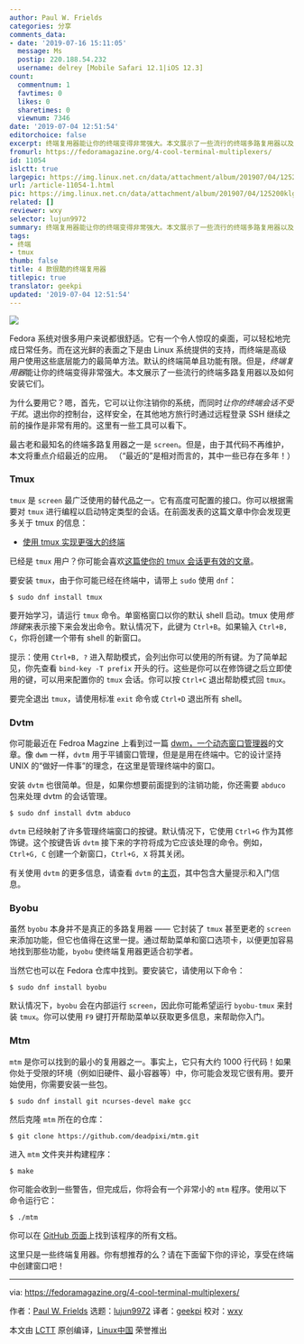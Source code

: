 ```yaml
---
author: Paul W. Frields
categories: 分享
comments_data:
- date: '2019-07-16 15:11:05'
  message: Ms
  postip: 220.188.54.232
  username: delrey [Mobile Safari 12.1|iOS 12.3]
count:
  commentnum: 1
  favtimes: 0
  likes: 0
  sharetimes: 0
  viewnum: 7346
date: '2019-07-04 12:51:54'
editorchoice: false
excerpt: 终端复用器能让你的终端变得非常强大。本文展示了一些流行的终端多路复用器以及如何安装它们。
fromurl: https://fedoramagazine.org/4-cool-terminal-multiplexers/
id: 11054
islctt: true
largepic: https://img.linux.net.cn/data/attachment/album/201907/04/125200klg0curz7oczf0tt.jpg
url: /article-11054-1.html
pic: https://img.linux.net.cn/data/attachment/album/201907/04/125200klg0curz7oczf0tt.jpg.thumb.jpg
related: []
reviewer: wxy
selector: lujun9972
summary: 终端复用器能让你的终端变得非常强大。本文展示了一些流行的终端多路复用器以及如何安装它们。
tags:
- 终端
- tmux
thumb: false
title: 4 款很酷的终端复用器
titlepic: true
translator: geekpi
updated: '2019-07-04 12:51:54'
---
```


![](/data/attachment/album/201907/04/125200klg0curz7oczf0tt.jpg)


Fedora 系统对很多用户来说都很舒适。它有一个令人惊叹的桌面，可以轻松地完成日常任务。而在这光鲜的表面之下是由 Linux 系统提供的支持，而终端是高级用户使用这些底层能力的最简单方法。默认的终端简单且功能有限。但是，*终端复用器*能让你的终端变得非常强大。本文展示了一些流行的终端多路复用器以及如何安装它们。


为什么要用它？嗯，首先，它可以让你注销你的系统，而同时*让你的终端会话不受干扰*。退出你的控制台，这样安全，在其他地方旅行时通过远程登录 SSH 继续之前的操作是非常有用的。这里有一些工具可以看下。


最古老和最知名的终端多路复用器之一是 `screen`。但是，由于其代码不再维护，本文将重点介绍最近的应用。 （“最近的”是相对而言的，其中一些已存在多年！）


### Tmux


`tmux` 是 `screen` 最广泛使用的替代品之一。它有高度可配置的接口。你可以根据需要对 `tmux` 进行编程以启动特定类型的会话。在前面发表的这篇文章中你会发现更多关于 tmux 的信息：


* [使用 tmux 实现更强大的终端](https://fedoramagazine.org/use-tmux-more-powerful-terminal/)


已经是 `tmux` 用户？你可能会喜欢[这篇使你的 tmux 会话更有效的文章](https://fedoramagazine.org/4-tips-better-tmux-sessions/)。


要安装 `tmux`，由于你可能已经在终端中，请带上 `sudo` 使用 `dnf`：



```
$ sudo dnf install tmux
```

要开始学习，请运行 `tmux` 命令。单窗格窗口以你的默认 shell 启动。tmux 使用*修饰键*来表示接下来会发出命令。默认情况下，此键为 `Ctrl+B`。如果输入 `Ctrl+B, C`，你将创建一个带有 shell 的新窗口。


提示：使用 `Ctrl+B, ?` 进入帮助模式，会列出你可以使用的所有键。为了简单起见，你先查看 `bind-key -T prefix` 开头的行。这些是你可以在修饰键之后立即使用的键，可以用来配置你的 `tmux` 会话。你可以按 `Ctrl+C` 退出帮助模式回 `tmux`。


要完全退出 `tmux`，请使用标准 `exit` 命令或 `Ctrl+D` 退出所有 shell。


### Dvtm


你可能最近在 Fedroa Magzine 上看到过一篇 [dwm，一个动态窗口管理器](https://fedoramagazine.org/lets-try-dwm-dynamic-window-manger/)的文章。像 `dwm` 一样，`dvtm` 用于平铺窗口管理，但是是用在终端中。它的设计坚持 UNIX 的“做好一件事”的理念，在这里是管理终端中的窗口。


安装 `dvtm` 也很简单。但是，如果你想要前面提到的注销功能，你还需要 `abduco` 包来处理 dvtm 的会话管理。



```
$ sudo dnf install dvtm abduco
```

`dvtm` 已经映射了许多管理终端窗口的按键。默认情况下，它使用 `Ctrl+G` 作为其修饰键。这个按键告诉 `dvtm` 接下来的字符将成为它应该处理的命令。例如， `Ctrl+G, C` 创建一个新窗口，`Ctrl+G, X` 将其关闭。


有关使用 `dvtm` 的更多信息，请查看 `dvtm` 的[主页](http://www.brain-dump.org/projects/dvtm/#why)，其中包含大量提示和入门信息。


### Byobu


虽然 `byobu` 本身并不是真正的多路复用器 —— 它封装了 `tmux` 甚至更老的 `screen` 来添加功能，但它也值得在这里一提。通过帮助菜单和窗口选项卡，以便更加容易地找到那些功能，`byobu` 使终端复用器更适合初学者。


当然它也可以在 Fedora 仓库中找到。要安装它，请使用以下命令：



```
$ sudo dnf install byobu
```

默认情况下，`byobu` 会在内部运行 `screen`，因此你可能希望运行 `byobu-tmux` 来封装 `tmux`。你可以使用 `F9` 键打开帮助菜单以获取更多信息，来帮助你入门。


### Mtm


`mtm` 是你可以找到的最小的复用器之一。事实上，它只有大约 1000 行代码！如果你处于受限的环境（例如旧硬件、最小容器等）中，你可能会发现它很有用。要开始使用，你需要安装一些包。



```
$ sudo dnf install git ncurses-devel make gcc
```

然后克隆 `mtm` 所在的仓库：



```
$ git clone https://github.com/deadpixi/mtm.git
```

进入 `mtm` 文件夹并构建程序：



```
$ make
```

你可能会收到一些警告，但完成后，你将会有一个非常小的 `mtm` 程序。使用以下命令运行它：



```
$ ./mtm
```

你可以在 [GitHub 页面](https://github.com/deadpixi/mtm)上找到该程序的所有文档。


这里只是一些终端复用器。你有想推荐的么？请在下面留下你的评论，享受在终端中创建窗口吧！




---


via: <https://fedoramagazine.org/4-cool-terminal-multiplexers/>


作者：[Paul W. Frields](https://fedoramagazine.org/author/pfrields/) 选题：[lujun9972](https://github.com/lujun9972) 译者：[geekpi](https://github.com/geekpi) 校对：[wxy](https://github.com/wxy)


本文由 [LCTT](https://github.com/LCTT/TranslateProject) 原创编译，[Linux中国](https://linux.cn/) 荣誉推出
